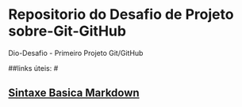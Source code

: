 # Repositorio do Desafio de Projeto sobre-Git-GitHub
Dio-Desafio - Primeiro Projeto Git/GitHub

##links úteis:
#<h2>[Sintaxe Basica Markdown](https://www.markdownguide.org/basic-syntax/)</h2>
